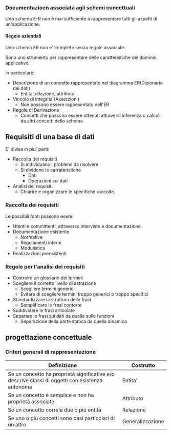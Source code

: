 ### Documentazioen associata agli schemi concettuali
Uno schema E-R non è mai sufficiente a rappresentare tutti gli aspetti di un'applicazione.

#### Regole aziendali
Uno schema ER non e' completo senza regole associate.

Sono uno strumento per rappresentare delle caratteristiche del dominio applicativo.

In particolare: 
- Descrizione di un concetto rappresentato nel diagramma ER(Dizionario dei dati)
	- Entita',relazione, attributo
- Vincolo di integrita'(Asserzioni)
	- Non possono essere rappesentato nell'ER
- Regole di Derivazione
	- Concetti che possono essere ottenuti attraversi inferenza o calcoli da altri concetti dello schema

## Requisiti di una base di dati
E' divisa in piu' parti:
- Raccolta dei requisiti
	- Si individuano i problemi da risolvere
	- Si dividono le carrateristiche 
		- Dati
		- Operazioni sui dati
- Analisi dei requisiti
	- Chiarire e organizzare le specifiche raccolte.
### Raccolta dei requisiti
Le possibili fonti possono esere:
- Utenti e committenti, attraverso interviste e documentazione
- Documentazione esistente
	- Normative
	- Regolamenti interni 
	- Modulistica
- Realizzazioni preesistenti
### Regole per l'analisi dei requisiti
- Costruire un glossario dei termini
- Scegliere il corretto livello di astrazione
	- Scegliere termini generici
	- Evitare di scegliere termini troppo generici o troppo specifici
- Standardizzare la struttura delle frasi
	- Semplificare le frasi contorte
- Suddividere le frasi articolate
- Separare le frasi sui dati da quelle sulle funzioni
	- Separazione della parte statica da quella dinamica

## progettazione concettuale
### Criteri generali di rappresentazione
Definizione|Costrutto
--|--
Se un concetto ha proprietà significative e/o descrive classi di oggetti con esistenza autonoma|Entita'
Se un concetto è semplice e non ha proprietà associate| Attributo
Se un concetto correla due o più entità|Relazione
Se uno o più concetti sono casi particolari di un altro| Generalizzazione
